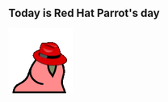 <h2>Today is Red Hat Parrot's day</h2><img src="https://raw.githubusercontent.com/jmhobbs/cultofthepartyparrot.com/master/parrots/hd/redhatparrot.gif" />